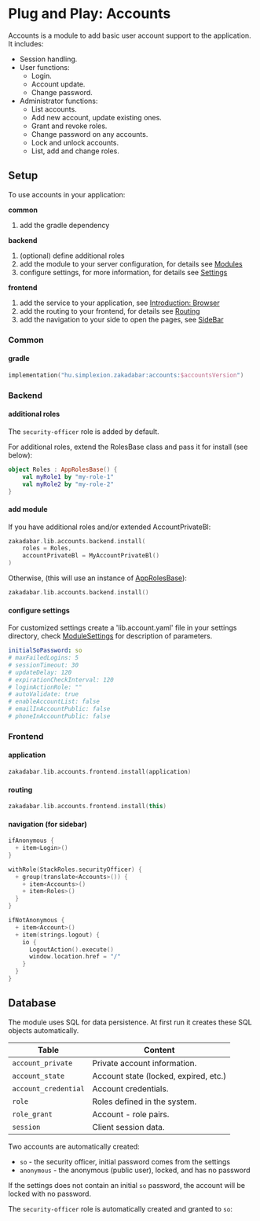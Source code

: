 # Plug and Play: Accounts

Accounts is a module to add basic user account support to the application. It includes:

* Session handling.
* User functions:
    * Login.
    * Account update.
    * Change password.
* Administrator functions:
    * List accounts.
    * Add new account, update existing ones.
    * Grant and revoke roles.
    * Change password on any accounts.
    * Lock and unlock accounts.
    * List, add and change roles.
    
## Setup

To use accounts in your application:

**common**

1. add the gradle dependency

**backend**

1. (optional) define additional roles
1. add the module to your server configuration, for details see [Modules](../../backend/Modules.md)
1. configure settings, for more information, for details see [Settings](../../backend/Settings.md)

**frontend**

1. add the service to your application, see [Introduction: Browser](../../browser/Introduction.md)  
1. add the routing to your frontend, for details see [Routing](../../browser/structure/Routing.md)
1. add the navigation to your side to open the pages, see [SideBar](../../browser/builtin/SideBar.md)

### Common

#### gradle

```kotlin
implementation("hu.simplexion.zakadabar:accounts:$accountsVersion")
```

### Backend

#### additional roles

The `security-officer` role is added by default.

For additional roles, extend the RolesBase class and pass it for install (see below):

```kotlin
object Roles : AppRolesBase() {
    val myRole1 by "my-role-1"
    val myRole2 by "my-role-2"
}
```

#### add module

If you have additional roles and/or extended AccountPrivateBl:

```kotlin
zakadabar.lib.accounts.backend.install(
    roles = Roles,
    accountPrivateBl = MyAccountPrivateBl()
)
```

Otherwise, (this will use an instance of [AppRolesBase](/src/commonMain/kotlin/zakadabar/stack/authorize/roles.kt)):

```kotlin
zakadabar.lib.accounts.backend.install()
```

#### configure settings

For customized settings create a 'lib.account.yaml' file in your settings directory, 
check [ModuleSettings](../../../../../lib/accounts/src/commonMain/kotlin/zakadabar/lib/accounts/data/ModuleSettings.kt)
for description of parameters.

```yaml
initialSoPassword: so
# maxFailedLogins: 5
# sessionTimeout: 30
# updateDelay: 120
# expirationCheckInterval: 120
# loginActionRole: ""
# autoValidate: true
# enableAccountList: false
# emailInAccountPublic: false
# phoneInAccountPublic: false
```

### Frontend

#### application

```kotlin
zakadabar.lib.accounts.frontend.install(application)
```

#### routing

```kotlin
zakadabar.lib.accounts.frontend.install(this)
```

#### navigation (for sidebar)

```kotlin
ifAnonymous {
  + item<Login>()
}

withRole(StackRoles.securityOfficer) {
  + group(translate<Accounts>()) {
    + item<Accounts>()
    + item<Roles>()
  }
}

ifNotAnonymous {
  + item<Account>()
  + item(strings.logout) {
    io {
      LogoutAction().execute()
      window.location.href = "/"
    }
  }
}
```

## Database

The module uses SQL for data persistence. At first run it creates these SQL
objects automatically.

| Table | Content |
| --- | --- |
| `account_private` | Private account information. |
| `account_state` | Account state (locked, expired, etc.) |
| `account_credential` | Account credentials. |
| `role` | Roles defined in the system. |
| `role_grant` | Account - role pairs. |
| `session` | Client session data. |

Two accounts are automatically created:

- `so` - the security officer, initial password comes from the settings
- `anonymous` - the anonymous (public user), locked, and has no password

If the settings does not contain an initial `so` password, the account
will be locked with no password.

The `security-officer` role is automatically created and granted to `so`:
